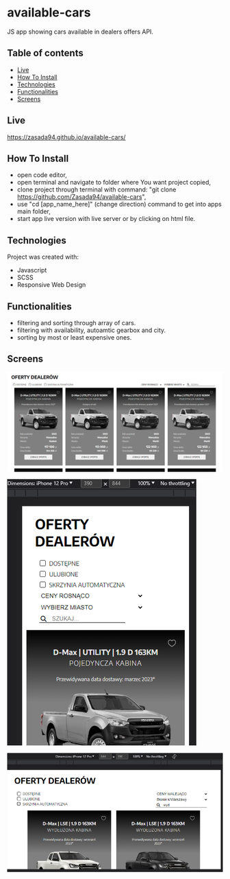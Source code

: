 # available-cars
JS app showing cars available in dealers offers API.

## Table of contents
- [Live](#live)
- [How To Install](#how-to-install)
- [Technologies](#technologies)
- [Functionalities](#functionalities)
- [Screens](#screens)


## Live
https://zasada94.github.io/available-cars/


## How To Install

- open code editor,
- open terminal and navigate to folder where You want project copied,
- clone project through terminal with command: "git clone https://github.com/Zasada94/available-cars",
- use "cd [app_name_here]"  (change direction) command to get into apps main folder,
- start app live version with live server or by clicking on html file.
  
## Technologies

Project was created with:
- Javascript
- SCSS
- Responsive Web Design

## Functionalities

- filtering and sorting through array of cars.
- filtering with availability, autoamtic gearbox and city.
- sorting by most or least expensive ones.

## Screens
![Screenshot](./assets/img/screenshots/1.png)

![Screenshot](./assets/img/screenshots/2.png)

![Screenshot](./assets/img/screenshots/3.png)


